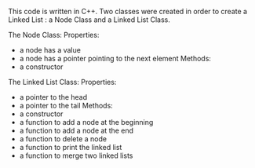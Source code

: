 This code is written in C++.
Two classes were created in order to create a Linked List : a Node Class and a Linked List Class.

The Node Class:
Properties:
- a node has a value
- a node has a pointer pointing to the next element
Methods:
- a constructor

The Linked List Class:
Properties:
- a pointer to the head
- a pointer to the tail
Methods:
- a constructor
- a function to add a node at the beginning
- a function to add a node at the end
- a function to delete a node
- a function to print the linked list
- a function to merge two linked lists

